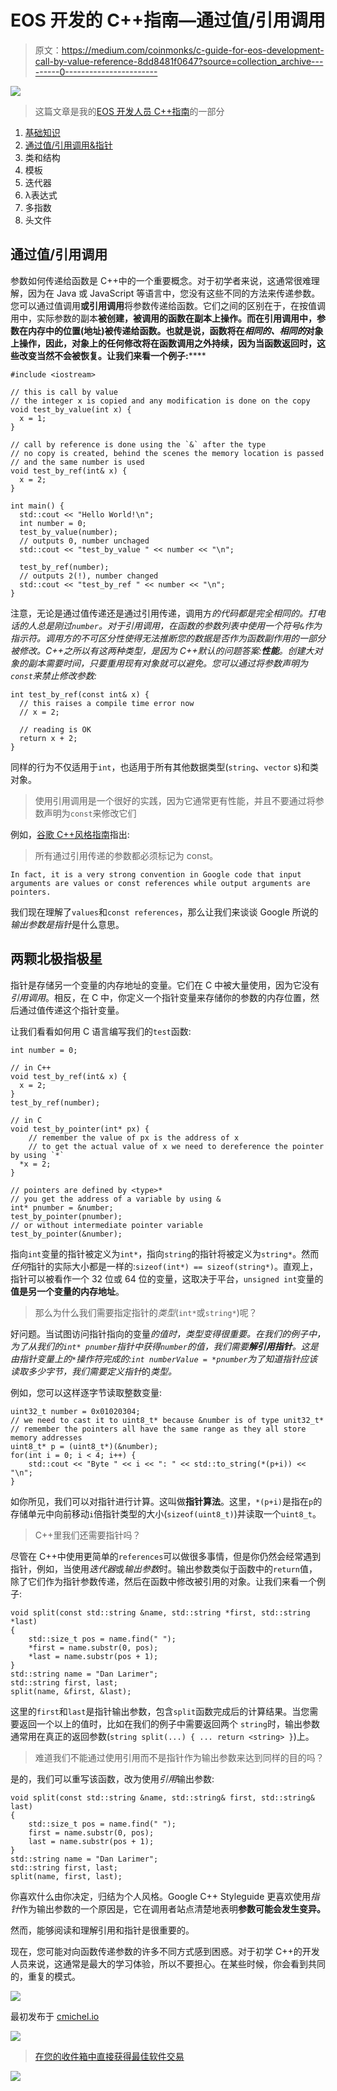 # EOS 开发的 C++指南—通过值/引用调用

> 原文：<https://medium.com/coinmonks/c-guide-for-eos-development-call-by-value-reference-8dd8481f0647?source=collection_archive---------0----------------------->

![](img/505bc75a49064b97940be3e61c9abbd3.png)

> 这篇文章是我的[EOS 开发人员 C++指南](https://cmichel.io/categories/learneos)的一部分

1.  [基础知识](https://cmichel.io/cpp-guide-for-eos-development-basics/)
2.  [通过值/引用调用&指针](https://cmichel.io/cpp-guide-for-eos-development-call-by-value-reference/)
3.  类和结构
4.  模板
5.  迭代器
6.  λ表达式
7.  多指数
8.  头文件

## 通过值/引用调用

参数如何传递给函数是 C++中的一个重要概念。对于初学者来说，这通常很难理解，因为在 Java 或 JavaScript 等语言中，您没有这些不同的方法来传递参数。您可以通过值调用**或引用调用**将参数传递给函数。它们之间的区别在于，在按值调用中，实际参数的副本**被创建，被调用的函数在副本上操作。而在引用调用中，参数在内存中的位置(地址)被传递给函数。也就是说，函数将在*相同的、相同的*对象上操作，因此，对象上的任何修改将在函数调用之外持续，因为当函数返回时，这些改变当然不会被恢复。让我们来看一个例子:******

```
#include <iostream>

// this is call by value
// the integer x is copied and any modification is done on the copy 
void test_by_value(int x) {
  x = 1;
}

// call by reference is done using the `&` after the type
// no copy is created, behind the scenes the memory location is passed
// and the same number is used
void test_by_ref(int& x) {
  x = 2;
}

int main() {
  std::cout << "Hello World!\n";
  int number = 0;
  test_by_value(number);
  // outputs 0, number unchaged
  std::cout << "test_by_value " << number << "\n";

  test_by_ref(number);
  // outputs 2(!), number changed
  std::cout << "test_by_ref " << number << "\n";
}
```

注意，无论是通过值传递还是通过引用传递，调用方*的代码都是完全相同的。打电话的人总是刚过`number`。对于引用调用，在函数的参数列表中使用一个符号`&`作为指示符。调用方的不可区分性使得无法推断您的数据是否作为函数副作用的一部分被修改。C++之所以有这两种类型，是因为 C++默认的问题答案:**性能**。创建大对象的副本需要时间，只要重用现有对象就可以避免。您可以通过将参数声明为`const`来禁止修改参数:*

```
int test_by_ref(const int& x) {
  // this raises a compile time error now 
  // x = 2;

  // reading is OK
  return x + 2;
}
```

同样的行为不仅适用于`int`，也适用于所有其他数据类型(`string`、`vector` s)和类对象。

> 使用引用调用是一个很好的实践，因为它通常更有性能，并且不要通过将参数声明为`const`来修改它们

例如，[谷歌 C++风格指南](http://drake.mit.edu/styleguide/cppguide.html#Reference_Arguments)指出:

> 所有通过引用传递的参数都必须标记为 const。

```
In fact, it is a very strong convention in Google code that input arguments are values or const references while output arguments are pointers.
```

我们现在理解了`values`和`const references`，那么让我们来谈谈 Google 所说的*输出参数是指针*是什么意思。

## 两颗北极指极星

指针是存储另一个变量的内存地址的变量。它们在 C 中被大量使用，因为它没有*引用调用*。相反，在 C 中，你定义一个指针变量来存储你的参数的内存位置，然后通过值传递这个指针变量。

让我们看看如何用 C 语言编写我们的`test`函数:

```
int number = 0;

// in C++
void test_by_ref(int& x) {
  x = 2;
}
test_by_ref(number);

// in C
void test_by_pointer(int* px) {
    // remember the value of px is the address of x
    // to get the actual value of x we need to dereference the pointer by using `*` 
  *x = 2;
}

// pointers are defined by <type>*
// you get the address of a variable by using &
int* pnumber = &number;
test_by_pointer(pnumber);
// or without intermediate pointer variable
test_by_pointer(&number);
```

指向`int`变量的指针被定义为`int*`，指向`string`的指针将被定义为`string*`。然而*任何*指针的实际大小都是一样的:`sizeof(int*) == sizeof(string*)`。直观上，指针可以被看作一个 32 位或 64 位的变量，这取决于平台，`unsigned int`变量的**值是另一个变量的内存地址**。

> 那么为什么我们需要指定指针的*类型*(`int*`或`string*`)呢？

好问题。当试图访问指针指向的变量*的值时，类型变得很重要。在我们的例子中，为了从我们的`int* pnumber`指针中获得`number`的值，我们需要**解引用指针**。这是由指针变量上的`*`操作符完成的:`int numberValue = *pnumber`为了知道指针应该读取多少字节，我们需要定义指针*的*类型。*

例如，您可以这样逐字节读取整数变量:

```
uint32_t number = 0x01020304;
// we need to cast it to uint8_t* because &number is of type unit32_t*
// remember the pointers all have the same range as they all store memory addresses
uint8_t* p = (uint8_t*)(&number);
for(int i = 0; i < 4; i++) {
    std::cout << "Byte " << i << ": " << std::to_string(*(p+i)) << "\n";
}
```

如你所见，我们可以对指针进行计算。这叫做**指针算法**。这里，`*(p+i)`是指在`p`的存储单元中向前移动`i`倍指针类型的大小(`sizeof(uint8_t)`)并读取一个`uint8_t`。

> C++里我们还需要指针吗？

尽管在 C++中使用更简单的`references`可以做很多事情，但是你仍然会经常遇到指针，例如，当使用*迭代器*或*输出参数*时。输出参数类似于函数中的`return`值，除了它们作为指针参数传递，然后在函数中修改被引用的对象。让我们来看一个例子:

```
void split(const std::string &name, std::string *first, std::string *last)
{
    std::size_t pos = name.find(" ");
    *first = name.substr(0, pos);
    *last = name.substr(pos + 1);
}
std::string name = "Dan Larimer";
std::string first, last;
split(name, &first, &last);
```

这里的`first`和`last`是指针输出参数，包含`split`函数完成后的计算结果。当您需要返回一个以上的值时，比如在我们的例子中需要返回两个 `string`时，输出参数通常用在真正的返回参数(`string split(...) { ... return <string> }`)上。

> 难道我们不能通过使用引用而不是指针作为输出参数来达到同样的目的吗？

是的，我们可以重写该函数，改为使用*引用*输出参数:

```
void split(const std::string &name, std::string& first, std::string& last)
{
    std::size_t pos = name.find(" ");
    first = name.substr(0, pos);
    last = name.substr(pos + 1);
}
std::string name = "Dan Larimer";
std::string first, last;
split(name, first, last);
```

你喜欢什么由你决定，归结为个人风格。Google C++ Styleguide 更喜欢使用*指针*作为输出参数的一个原因是，它在调用者站点清楚地表明**参数可能会发生变异。**

然而，能够阅读和理解引用和指针是很重要的。

现在，您可能对向函数传递参数的许多不同方式感到困惑。对于初学 C++的开发人员来说，这通常是最大的学习体验，所以不要担心。在某些时候，你会看到共同的，重复的模式。

[![](img/1f74e4492a59c157e7cd57d76ecc4d04.png)](https://learneos.one#modal)

最初发布于 [cmichel.io](https://cmichel.io/cpp-guide-for-eos-development-call-by-value-reference/)

![](img/0b0fdb99f4c5b4224a379fd4754f2a50.png)

> [在您的收件箱中直接获得最佳软件交易](https://coincodecap.com/?utm_source=coinmonks)

[![](img/7c0b3dfdcbfea594cc0ae7d4f9bf6fcb.png)](https://coincodecap.com/?utm_source=coinmonks)
